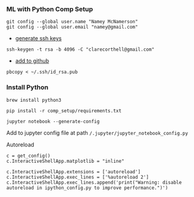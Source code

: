 ### ML with Python Comp Setup

```
git config --global user.name "Namey McNamerson"
git config --global user.email "namey@gmail.com"
```

- [generate ssh keys](https://help.github.com/articles/generating-a-new-ssh-key-and-adding-it-to-the-ssh-agent/)

`ssh-keygen -t rsa -b 4096 -C "clarecorthell@gmail.com"`

- [add to github](https://help.github.com/articles/adding-a-new-ssh-key-to-your-github-account/)

`pbcopy < ~/.ssh/id_rsa.pub`

### Install Python
`brew install python3`

`pip install -r comp_setup/requirements.txt`

`jupyter notebook --generate-config`

Add to jupyter config file at path `/.jupyter/jupyter_notebook_config.py`

Autoreload
```
c = get_config()
c.InteractiveShellApp.matplotlib = "inline"

c.InteractiveShellApp.extensions = ['autoreload']
c.InteractiveShellApp.exec_lines = ['%autoreload 2']
c.InteractiveShellApp.exec_lines.append('print("Warning: disable autoreload in ipython_config.py to improve performance.")')
```
